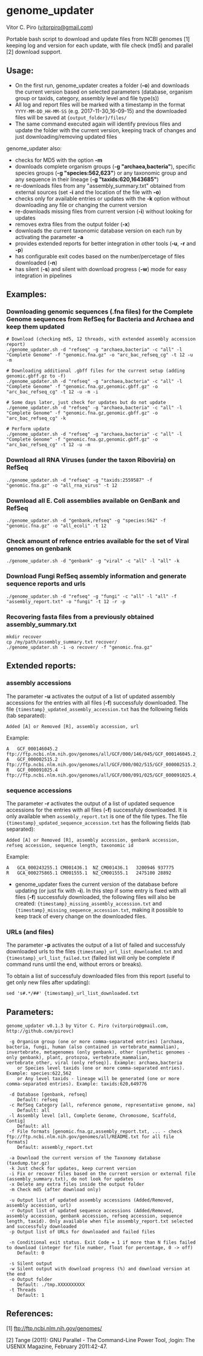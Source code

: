 # genome_updater

Vitor C. Piro (vitorpiro@gmail.com)

Portable bash script to download and update files from NCBI genomes [1] keeping log and version for each update, with file check (md5) and parallel [2] download support.

## Usage:

- On the first run, genome_updater creates a folder (**-o**) and downloads the current version based on selected parameters (database, organism group or taxids, category, assembly level and file type(s))
- All log and report files will be marked with a timestamp in the format `YYYY-MM-DD_HH-MM-SS` (e.g. 2017-11-30_16-09-15) and the downloaded files will be saved at `{output_folder}/files/`
- The same command executed again will identify previous files and update the folder with the current version, keeping track of changes and just downloading/removing updated files

genome_updater also:
- checks for MD5 with the option **-m**
- downloads complete organism groups (**-g "archaea,bacteria"**), specific species groups (**-g "species:562,623"**) or any taxonomic group and any sequence in their lineage (**-g "taxids:620,1643685"**)
- re-downloads files from any "assembly_summary.txt" obtained from external sources (set **-i** and the location of the file with **-o**)
- checks only for available entries or updates with the **-k** option without downloading any file or changing the current version
- re-downloads missing files from current version (**-i**) without looking for updates
- removes extra files from the output folder (**-x**)
- downloads the current taxonomic database version on each run by activating the parameter **-a**
- provides extended reports for better integration in other tools (**-u**, **-r** and **-p**)
- has configurable exit codes based on the number/percetage of files downloaded (**-n**)
- has silent (**-s**) and silent with download progress (**-w**) mode for easy integration in pipelines 

## Examples:

### Downloading genomic sequences (.fna files) for the Complete Genome sequences from RefSeq for Bacteria and Archaea and keep them updated

	# Download (checking md5, 12 threads, with extended assembly accession report)
	./genome_updater.sh -d "refseq" -g "archaea,bacteria" -c "all" -l "Complete Genome" -f "genomic.fna.gz" -o "arc_bac_refseq_cg" -t 12 -u -m
	
	# Downloading additional .gbff files for the current setup (adding genomic.gbff.gz to -f)
	./genome_updater.sh -d "refseq" -g "archaea,bacteria" -c "all" -l "Complete Genome" -f "genomic.fna.gz,genomic.gbff.gz" -o "arc_bac_refseq_cg" -t 12 -u -m -i
	
	# Some days later, just check for updates but do not update
	./genome_updater.sh -d "refseq" -g "archaea,bacteria" -c "all" -l "Complete Genome" -f "genomic.fna.gz,genomic.gbff.gz" -o "arc_bac_refseq_cg" -k

	# Perform update
	./genome_updater.sh -d "refseq" -g "archaea,bacteria" -c "all" -l "Complete Genome" -f "genomic.fna.gz,genomic.gbff.gz" -o "arc_bac_refseq_cg" -t 12 -u -m

### Download all RNA Viruses (under the taxon Riboviria) on RefSeq

	./genome_updater.sh -d "refseq" -g "taxids:2559587" -f "genomic.fna.gz" -o "all_rna_virus" -t 12

### Download all E. Coli assemblies available on GenBank and RefSeq

	./genome_updater.sh -d "genbank,refseq" -g "species:562" -f "genomic.fna.gz" -o "all_ecoli" -t 12

### Check amount of refence entries available for the set of Viral genomes on genbank

	./genome_updater.sh -d "genbank" -g "viral" -c "all" -l "all" -k

### Download Fungi RefSeq assembly information and generate sequence reports and urls

	./genome_updater.sh -d "refseq" -g "fungi" -c "all" -l "all" -f "assembly_report.txt" -o "fungi" -t 12 -r -p

### Recovering fasta files from a previously obtained assembly_summary.txt

	mkdir recover
	cp /my/path/assembly_summary.txt recover/
	./genome_updater.sh -i -o recover/ -f "genomic.fna.gz"

## Extended reports:

### assembly accessions

The parameter **-u** activates the output of a list of updated assembly accessions for the entries with all files (**-f**) successfuly downloaded. The file `{timestamp}_updated_assembly_accession.txt` has the following fields (tab separated):

	Added [A] or Removed [R], assembly accession, url

Example:

	A	GCF_000146045.2	ftp://ftp.ncbi.nlm.nih.gov/genomes/all/GCF/000/146/045/GCF_000146045.2_R64
	A	GCF_000002515.2	ftp://ftp.ncbi.nlm.nih.gov/genomes/all/GCF/000/002/515/GCF_000002515.2_ASM251v1
	R	GCF_000091025.4	ftp://ftp.ncbi.nlm.nih.gov/genomes/all/GCF/000/091/025/GCF_000091025.4_ASM9102v4

### sequence accessions

The parameter **-r** activates the output of a list of updated sequence accessions for the entries with all files (**-f**) successfuly downloaded. It is only available when `assembly_report.txt` is one of the file types. The file `{timestamp}_updated_sequence_accession.txt` has the following fields (tab separated):

	Added [A] or Removed [R], assembly accession, genbank accession, refseq accession, sequence length, taxonomic id

Example:

	A	GCA_000243255.1	CM001436.1	NZ_CM001436.1	3200946	937775
	R	GCA_000275865.1	CM001555.1	NZ_CM001555.1	2475100	28892

* genome_updater fixes the current version of the database before updating (or just fix with **-i**). In this step if some entry is fixed with all files (**-f**) successfuly downloaded, the following files will also be created: `{timestamp}_missing_assembly_accession.txt` and `{timestamp}_missing_sequence_accession.txt`, making it possible to keep track of every change on the downloaded files.

### URLs (and files)

The parameter **-p** activates the output of a list of failed and successfuly downloaded urls to the files `{timestamp}_url_list_downloaded.txt` and `{timestamp}_url_list_failed.txt` (failed list will only be complete if command runs until the end, without errors or breaks).

To obtain a list of successfuly downloaded files from this report (useful to get only new files after updating):

	sed 's#.*/##' {timestamp}_url_list_downloaded.txt

## Parameters:

	genome_updater v0.1.3 by Vitor C. Piro (vitorpiro@gmail.com, http://github.com/pirovc)

	 -g Organism group (one or more comma-separated entries) [archaea, bacteria, fungi, human (also contained in vertebrate_mammalian), invertebrate, metagenomes (only genbank), other (synthetic genomes - only genbank), plant, protozoa, vertebrate_mammalian, vertebrate_other, viral (only refseq)]. Example: archaea,bacteria
	    or Species level taxids (one or more comma-separated entries). Example: species:622,562
	    or Any level taxids - lineage will be generated (one or more comma-separated entries). Example: taxids:620,649776

	 -d Database [genbank, refseq]
		Default: refseq
	 -c RefSeq Category [all, reference genome, representative genome, na]
		Default: all
	 -l Assembly level [all, Complete Genome, Chromosome, Scaffold, Contig]
		Default: all
	 -f File formats [genomic.fna.gz,assembly_report.txt, ... - check ftp://ftp.ncbi.nlm.nih.gov/genomes/all/README.txt for all file formats]
		Default: assembly_report.txt

	 -a Download the current version of the Taxonomy database (taxdump.tar.gz)
	 -k Just check for updates, keep current version
	 -i Fix or recover files based on the current version or external file (assembly_summary.txt), do not look for updates
	 -x Delete any extra files inside the output folder
	 -m Check md5 (after download only)

	 -u Output list of updated assembly accessions (Added/Removed, assembly accession, url)
	 -r Output list of updated sequence accessions (Added/Removed, assembly accession, genbank accession, refseq accession, sequence length, taxid). Only available when file assembly_report.txt selected and successfuly downloaded
	 -p Output list of URLs for downloaded and failed files

	 -n Conditional exit status. Exit Code = 1 if more than N files failed to download (integer for file number, float for percentage, 0 -> off)
		Default: 0

	 -s Silent output
	 -w Silent output with download progress (%) and download version at the end
	 -o Output folder
		Default: ./tmp.XXXXXXXXXX
	 -t Threads
		Default: 1
## References:

[1] ftp://ftp.ncbi.nlm.nih.gov/genomes/

[2] Tange (2011): GNU Parallel - The Command-Line Power Tool, ;login: The USENIX Magazine, February 2011:42-47.

